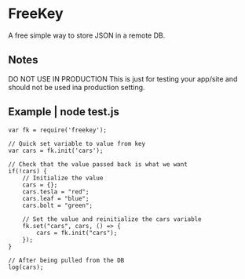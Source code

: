 # FreeKey
A free simple way to store JSON in a remote DB.
## Notes
DO NOT USE IN PRODUCTION
This is just for testing your app/site and should not be used ina production setting.
## Example | node test.js
	var fk = require('freekey');

	// Quick set variable to value from key
	var cars = fk.init('cars');

	// Check that the value passed back is what we want
	if(!cars) {
		// Initialize the value
		cars = {};
		cars.tesla = "red";
		cars.leaf = "blue";
		cars.bolt = "green";

		// Set the value and reinitialize the cars variable
		fk.set("cars", cars, () => {
			cars = fk.init("cars");	
		});
	}

	// After being pulled from the DB
	log(cars);
